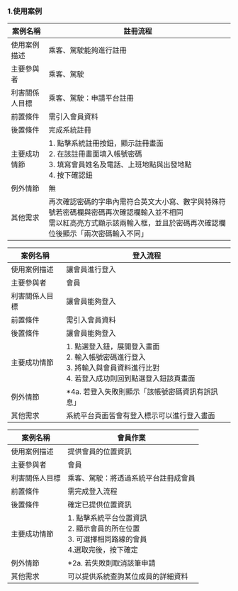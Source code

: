 ### 1.使用案例
|案例名稱|註冊流程|
|------|---------|
|使用案例描述|乘客、駕駛能夠進行註冊|
|主要參與者|乘客、駕駛|
|利害關係人目標|乘客、駕駛：申請平台註冊|
|前置條件|需引入會員資料|
|後置條件|完成系統註冊|
|主要成功情節|1. 點擊系統註冊按鈕，顯示註冊畫面<br>2. 在該註冊畫面填入帳號密碼<br>3. 填寫會員姓名及電話、上班地點與出發地點<br>4. 按下確認鈕|
|例外情節|無|
|其他需求|再次確認密碼的字串內需符合英文⼤⼩寫、數字與特殊符號若密碼欄與密碼再次確認欄輸入並不相同<br>需以紅⾼亮⽅式顯⽰該兩輸入框，並且於密碼再次確認欄位後顯⽰「兩次密碼輸入不同」|

|案例名稱|登入流程|
|------|---------|
|使用案例描述|讓會員進行登入|
|主要參與者|會員|
|利害關係人目標|讓會員能夠登入|
|前置條件|需引入會員資料|
|後置條件|讓會員能夠登入|
|主要成功情節|1. 點選登入鈕，展開登入畫⾯<br>2. 輸入帳號密碼進⾏登入<br>3. 將輸入與會員資料進行比對<br>4. 若登入成功則回到點選登入鈕該⾴畫⾯|
|例外情節|*4a. 若登入失敗則顯⽰「該帳號密碼資訊有誤訊息」|
|其他需求|系統平台⾴⾯皆會有登入標⽰可以進⾏登入畫⾯

|案例名稱|會員作業|
|------|---------|
|使用案例描述|提供會員的位置資訊|
|主要參與者|會員|
|利害關係人目標|乘客、駕駛：將透過系統平台註冊成會員|
|前置條件|需完成登入流程|
|後置條件|確定已提供位置資訊|
|主要成功情節|1. 點擊系統平台位置資訊<br>2. 顯示會員的所在位置<br>3. 可選擇相同路線的會員<br> 4.選取完後，按下確定
|例外情節|*2a. 若失敗則取消該筆申請|
|其他需求|可以提供系統查詢某位成員的詳細資料|
